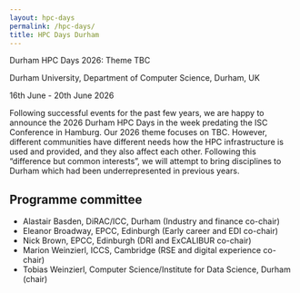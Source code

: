 ```yaml
---
layout: hpc-days
permalink: /hpc-days/
title: HPC Days Durham
---
```


Durham HPC Days 2026: Theme TBC
 
Durham University, Department of Computer Science, Durham, UK

16th June - 20th June 2026
 

Following successful events for the past few years, we are happy to announce the 2026 Durham HPC Days in the week predating the ISC Conference in Hamburg. Our 2026 theme focuses on TBC. However, different communities have different needs how the HPC infrastructure is used and provided, and they also affect each other. Following this “difference but common interests”, we will attempt to bring disciplines to Durham which had been underrepresented in previous years.

## Programme committee

- Alastair Basden, DiRAC/ICC, Durham (Industry and finance co-chair)
- Eleanor Broadway, EPCC, Edinburgh (Early career and EDI co-chair)
- Nick Brown, EPCC, Edinburgh (DRI and ExCALIBUR co-chair)
- Marion Weinzierl, ICCS, Cambridge (RSE and digital experience co-chair)
- Tobias Weinzierl, Computer Science/Institute for Data Science, Durham (chair)

